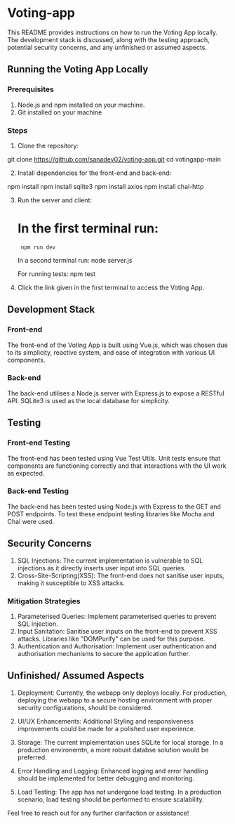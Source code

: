 # Voting-app

This README provides instructions on how to run the Voting App locally. The development stack is discussed, along with the testing approach, potential security concerns, and any unfinished or assumed aspects.


## Running the Voting App Locally 
### Prerequisites

1. Node.js and npm installed on your machine.
2. Git installed on your machine

### Steps

1. Clone the repository:

git clone https://github.com/sanadev02/voting-app.git
cd votingapp-main

2. Install dependencies for the front-end and back-end:

npm install
npm install sqlite3
npm install axios
npm install chai-http


3. Run the server and client:

    # In the first terminal run:
        npm run dev

    In a second terminal run:
        node server.js
    
    For running tests:
        npm test

4. Click the link given in the first terminal to access the Voting App.

## Development Stack
### Front-end
The front-end of the Voting App is built using Vue.js, which was chosen due to its simplicity, reactive system, and ease of integration with various UI components.

### Back-end
The back-end utilises a Node.js server with Express.js to expose a RESTful API. SQLite3 is used as the local database for simplicity.

## Testing
### Front-end Testing
The front-end has been tested using Vue Test Utils. Unit tests ensure that components are functioning correctly and that interactions with the UI work as expected.

### Back-end Testing
The back-end has been tested using Node.js with Express to the GET and POST endpoints. To test these endpoint testing libraries like Mocha and Chai were used.

## Security Concerns
1. SQL Injections: The current implementation is vulnerable to SQL injections as it directly inserts user input into SQL queries.
2. Cross-Site-Scripting(XSS): The front-end does not sanitise user inputs, making it susceptible to XSS attacks.

### Mitigation Strategies
1. Parameterised Queries: Implement parameterised queries to prevent SQL injection. 
2. Input Sanitation: Sanitise user inputs on the front-end to prevent XSS attacks. Libraries like "DOMPurify" can be used for this purpose.
3. Authentication and Authorisation: Implement user authentication and authorisation mechanisms to secure the application further.

## Unfinished/ Assumed Aspects
1. Deployment: Currently, the webapp only deploys locally. For production, deploying the webapp to a secure hosting environment with proper security configurations, should be considered.

2. UI/UX Enhancements: Additional Styling and responsiveness improvements could be made for a polished user experience.

3. Storage: The current implementation uses SQLite for local storage. In a production environemtn, a more robust databse solution would be preferred.

4. Error Handling and Logging: Enhanced logging and error handling should be implemented for better debugging and monitoring.

5. Load Testing: The app has not undergone load testing. In a production scenario, load testing should be performed to ensure scalability.

Feel free to reach out for any further clarifaction or assistance!
